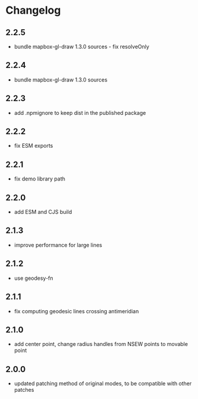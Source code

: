 # Changelog

## 2.2.5

- bundle mapbox-gl-draw 1.3.0 sources - fix resolveOnly

## 2.2.4

- bundle mapbox-gl-draw 1.3.0 sources

## 2.2.3

- add .npmignore to keep dist in the published package 

## 2.2.2

- fix ESM exports

## 2.2.1

- fix demo library path

## 2.2.0

- add ESM and CJS build

## 2.1.3

- improve performance for large lines

## 2.1.2

- use geodesy-fn

## 2.1.1

- fix computing geodesic lines crossing antimeridian

## 2.1.0

- add center point, change radius handles from NSEW points to movable point

## 2.0.0

- updated patching method of original modes, to be compatible with other patches
